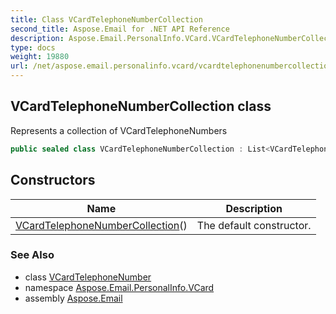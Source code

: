 ```yaml
---
title: Class VCardTelephoneNumberCollection
second_title: Aspose.Email for .NET API Reference
description: Aspose.Email.PersonalInfo.VCard.VCardTelephoneNumberCollection class. Represents a collection of VCardTelephoneNumbers
type: docs
weight: 19880
url: /net/aspose.email.personalinfo.vcard/vcardtelephonenumbercollection/
---
```

## VCardTelephoneNumberCollection class

Represents a collection of VCardTelephoneNumbers

```csharp
public sealed class VCardTelephoneNumberCollection : List<VCardTelephoneNumber>
```

## Constructors

| Name | Description |
| --- | --- |
| [VCardTelephoneNumberCollection](vcardtelephonenumbercollection/)() | The default constructor. |

### See Also

* class [VCardTelephoneNumber](../vcardtelephonenumber/)
* namespace [Aspose.Email.PersonalInfo.VCard](../../aspose.email.personalinfo.vcard/)
* assembly [Aspose.Email](../../)


